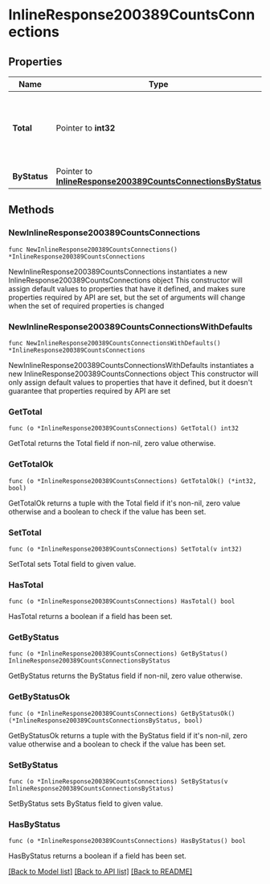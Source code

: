 # InlineResponse200389CountsConnections

## Properties

Name | Type | Description | Notes
------------ | ------------- | ------------- | -------------
**Total** | Pointer to **int32** | Wireless LAN controller associated total access point count | [optional] 
**ByStatus** | Pointer to [**InlineResponse200389CountsConnectionsByStatus**](InlineResponse200389CountsConnectionsByStatus.md) |  | [optional] 

## Methods

### NewInlineResponse200389CountsConnections

`func NewInlineResponse200389CountsConnections() *InlineResponse200389CountsConnections`

NewInlineResponse200389CountsConnections instantiates a new InlineResponse200389CountsConnections object
This constructor will assign default values to properties that have it defined,
and makes sure properties required by API are set, but the set of arguments
will change when the set of required properties is changed

### NewInlineResponse200389CountsConnectionsWithDefaults

`func NewInlineResponse200389CountsConnectionsWithDefaults() *InlineResponse200389CountsConnections`

NewInlineResponse200389CountsConnectionsWithDefaults instantiates a new InlineResponse200389CountsConnections object
This constructor will only assign default values to properties that have it defined,
but it doesn't guarantee that properties required by API are set

### GetTotal

`func (o *InlineResponse200389CountsConnections) GetTotal() int32`

GetTotal returns the Total field if non-nil, zero value otherwise.

### GetTotalOk

`func (o *InlineResponse200389CountsConnections) GetTotalOk() (*int32, bool)`

GetTotalOk returns a tuple with the Total field if it's non-nil, zero value otherwise
and a boolean to check if the value has been set.

### SetTotal

`func (o *InlineResponse200389CountsConnections) SetTotal(v int32)`

SetTotal sets Total field to given value.

### HasTotal

`func (o *InlineResponse200389CountsConnections) HasTotal() bool`

HasTotal returns a boolean if a field has been set.

### GetByStatus

`func (o *InlineResponse200389CountsConnections) GetByStatus() InlineResponse200389CountsConnectionsByStatus`

GetByStatus returns the ByStatus field if non-nil, zero value otherwise.

### GetByStatusOk

`func (o *InlineResponse200389CountsConnections) GetByStatusOk() (*InlineResponse200389CountsConnectionsByStatus, bool)`

GetByStatusOk returns a tuple with the ByStatus field if it's non-nil, zero value otherwise
and a boolean to check if the value has been set.

### SetByStatus

`func (o *InlineResponse200389CountsConnections) SetByStatus(v InlineResponse200389CountsConnectionsByStatus)`

SetByStatus sets ByStatus field to given value.

### HasByStatus

`func (o *InlineResponse200389CountsConnections) HasByStatus() bool`

HasByStatus returns a boolean if a field has been set.


[[Back to Model list]](../README.md#documentation-for-models) [[Back to API list]](../README.md#documentation-for-api-endpoints) [[Back to README]](../README.md)


